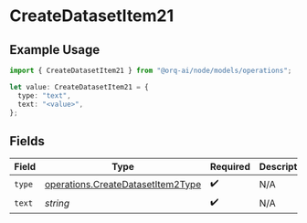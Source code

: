 # CreateDatasetItem21

## Example Usage

```typescript
import { CreateDatasetItem21 } from "@orq-ai/node/models/operations";

let value: CreateDatasetItem21 = {
  type: "text",
  text: "<value>",
};
```

## Fields

| Field                                                                                  | Type                                                                                   | Required                                                                               | Description                                                                            |
| -------------------------------------------------------------------------------------- | -------------------------------------------------------------------------------------- | -------------------------------------------------------------------------------------- | -------------------------------------------------------------------------------------- |
| `type`                                                                                 | [operations.CreateDatasetItem2Type](../../models/operations/createdatasetitem2type.md) | :heavy_check_mark:                                                                     | N/A                                                                                    |
| `text`                                                                                 | *string*                                                                               | :heavy_check_mark:                                                                     | N/A                                                                                    |